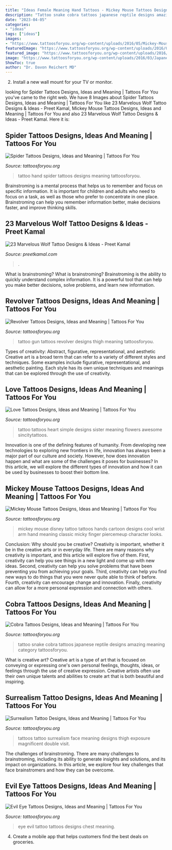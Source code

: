 ```yaml
---
title: "Ideas Female Meaning Hand Tattoos - Mickey Mouse Tattoos Designs, Ideas And Meaning"
description: "Tattoo snake cobra tattoos japanese reptile designs amazing meaning category tattoosforyou"
date: "2023-04-05"
categories:
- "ideas"
tags: ["ideas"]
images:
- "https://www.tattoosforyou.org/wp-content/uploads/2016/05/Mickey-Mouse-Hands-Tattoo.jpg"
featuredImage: "https://www.tattoosforyou.org/wp-content/uploads/2016/05/Revolver-Tattoo-Designs.jpg"
featured_image: "https://www.tattoosforyou.org/wp-content/uploads/2016/03/Japanese-Cobra-Tattoo.jpg"
image: "https://www.tattoosforyou.org/wp-content/uploads/2016/03/Japanese-Cobra-Tattoo.jpg"
ShowToc: true
author: "Dr. Davon Reichert MD"
---
```



2. Install a new wall mount for your TV or monitor.

	

		
looking for Spider Tattoos Designs, Ideas and Meaning | Tattoos For You you've came to the right web. We have 8 Images about Spider Tattoos Designs, Ideas and Meaning | Tattoos For You like 23 Marvelous Wolf Tattoo Designs &amp; Ideas - Preet Kamal, Mickey Mouse Tattoos Designs, Ideas and Meaning | Tattoos For You and also 23 Marvelous Wolf Tattoo Designs &amp; Ideas - Preet Kamal. Here it is:
		
    
## Spider Tattoos Designs, Ideas And Meaning | Tattoos For You

<img loading=lazy src="http://www.tattoosforyou.org/wp-content/uploads/2013/11/Spider-Tattoos.jpg" onerror="this.onerror=null;this.src='https://tse4.mm.bing.net/th?id=OIP.S_0fqUYBJ1YtVYlJtfNi_wHaJ4&amp;pid=15.1';" alt="Spider Tattoos Designs, Ideas and Meaning | Tattoos For You">

_Source: tattoosforyou.org_

>tattoo hand spider tattoos designs meaning tattoosforyou. 

	

Brainstroming is a mental process that helps us to remember and focus on specific information. It is important for children and adults who need to focus on a task, as well as those who prefer to concentrate in one place. Brainstroming can help you remember information better, make decisions faster, and improve thinking skills.

    
## 23 Marvelous Wolf Tattoo Designs &amp; Ideas - Preet Kamal

<img loading=lazy src="https://preetkamal.com/wp-content/uploads/2020/08/Awesome-Wolf-Tattoo-Design-River-On-Arm.jpg" onerror="this.onerror=null;this.src='https://tse4.mm.bing.net/th?id=OIP.ncS7JergR39vNZmpzSWkjQHaME&amp;pid=15.1';" alt="23 Marvelous Wolf Tattoo Designs &amp; Ideas - Preet Kamal">

_Source: preetkamal.com_

>. 

	

What is brainstroming?
What is brainstroming? Brainstroming is the ability to quickly understand complex information. It is a powerful tool that can help you make better decisions, solve problems, and learn new information.

    
## Revolver Tattoos Designs, Ideas And Meaning | Tattoos For You

<img loading=lazy src="https://www.tattoosforyou.org/wp-content/uploads/2016/05/Revolver-Tattoo-Designs.jpg" onerror="this.onerror=null;this.src='https://tse3.mm.bing.net/th?id=OIP.eG2lF3BuM5kl9zjNJJh2TAHaKW&amp;pid=15.1';" alt="Revolver Tattoos Designs, Ideas and Meaning | Tattoos For You">

_Source: tattoosforyou.org_

>tattoo gun tattoos revolver designs thigh meaning tattoosforyou. 

	

Types of creativity: Abstract, figurative, representational, and aesthetic
Creative art is a broad term that can refer to a variety of different styles and techniques. Some examples include figurative, representational, and aesthetic painting. Each style has its own unique techniques and meanings that can be explored through the use of creativity.

    
## Love Tattoos Designs, Ideas And Meaning | Tattoos For You

<img loading=lazy src="http://www.tattoosforyou.org/wp-content/uploads/2013/09/Love-Tattoo.jpg" onerror="this.onerror=null;this.src='https://tse3.mm.bing.net/th?id=OIP.pINtg6hTWn4S7PsStSQxMAHaJ4&amp;pid=15.1';" alt="Love Tattoos Designs, Ideas and Meaning | Tattoos For You">

_Source: tattoosforyou.org_

>tattoo tattoos heart simple designs sister meaning flowers awesome sincitytattoos. 

	

Innovation is one of the defining features of humanity. From developing new technologies to exploring new frontiers in life, innovation has always been a major part of our culture and society. However, how does innovation happen and what are some of the challenges it poses for businesses? In this article, we will explore the different types of innovation and how it can be used by businesses to boost their bottom line.

    
## Mickey Mouse Tattoos Designs, Ideas And Meaning | Tattoos For You

<img loading=lazy src="https://www.tattoosforyou.org/wp-content/uploads/2016/05/Mickey-Mouse-Hands-Tattoo.jpg" onerror="this.onerror=null;this.src='https://tse3.mm.bing.net/th?id=OIP.VeO_Zymqqhpf_NMj3FgO8gHaJ6&amp;pid=15.1';" alt="Mickey Mouse Tattoos Designs, Ideas and Meaning | Tattoos For You">

_Source: tattoosforyou.org_

>mickey mouse disney tattoo tattoos hands cartoon designs cool wrist arm hand meaning classic micky finger piercemeup character looks. 

	

Conclusion: Why should you be creative?
Creativity is important, whether it be in the creative arts or in everyday life. There are many reasons why creativity is important, and this article will explore five of them. First, creativity can help you see things in a new light and come up with new ideas. Second, creativity can help you solve problems that have been preventing you from achieving your goals. Third, creativity can help you find new ways to do things that you were never quite able to think of before. Fourth, creativity can encourage change and innovation. Finally, creativity can allow for a more personal expression and connection with others.

    
## Cobra Tattoos Designs, Ideas And Meaning | Tattoos For You

<img loading=lazy src="https://www.tattoosforyou.org/wp-content/uploads/2016/03/Japanese-Cobra-Tattoo.jpg" onerror="this.onerror=null;this.src='https://tse2.mm.bing.net/th?id=OIP.nmWIQ7OZhnJ4xdDjuERQuwHaLM&amp;pid=15.1';" alt="Cobra Tattoos Designs, Ideas and Meaning | Tattoos For You">

_Source: tattoosforyou.org_

>tattoo snake cobra tattoos japanese reptile designs amazing meaning category tattoosforyou. 

	

What is creative art?
Creative art is a type of art that is focused on conveying or expressing one's own personal feelings, thoughts, ideas, or feelings through the use of creative expression. Creative artists often use their own unique talents and abilities to create art that is both beautiful and inspiring.

    
## Surrealism Tattoo Designs, Ideas And Meaning | Tattoos For You

<img loading=lazy src="https://www.tattoosforyou.org/wp-content/uploads/2017/07/Surrealism-Tattoo-Face.jpg" onerror="this.onerror=null;this.src='https://tse2.mm.bing.net/th?id=OIP.2rRVj2jTR1v4-G2zcB0ALgHaKd&amp;pid=15.1';" alt="Surrealism Tattoo Designs, Ideas and Meaning | Tattoos For You">

_Source: tattoosforyou.org_

>tattoos tattoo surrealism face meaning designs thigh exposure magnificent double visit. 

	

The challenges of brainstroming.
There are many challenges to brainstroming, including its ability to generate insights and solutions, and its impact on organizations. In this article, we explore four key challenges that face brainstromers and how they can be overcome.

    
## Evil Eye Tattoos Designs, Ideas And Meaning | Tattoos For You

<img loading=lazy src="https://www.tattoosforyou.org/wp-content/uploads/2016/05/The-Evil-Eye-Tattoo.jpg" onerror="this.onerror=null;this.src='https://tse3.mm.bing.net/th?id=OIP.I7JsCHN3MhNe8u7S8YhplgHaJ3&amp;pid=15.1';" alt="Evil Eye Tattoos Designs, Ideas and Meaning | Tattoos For You">

_Source: tattoosforyou.org_

>eye evil tattoo tattoos designs chest meaning. 

	

4. Create a mobile app that helps customers find the best deals on groceries. 


